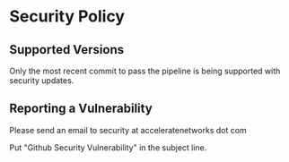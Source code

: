 # Security Policy

## Supported Versions

Only the most recent commit to pass the pipeline is being supported with security updates.

## Reporting a Vulnerability

Please send an email to security at acceleratenetworks dot com

Put "Github Security Vulnerability" in the subject line.
